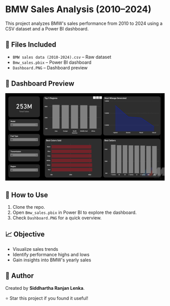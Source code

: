 # BMW Sales Analysis (2010–2024)

This project analyzes BMW's sales performance from 2010 to 2024 using a CSV dataset and a Power BI dashboard.

## 📂 Files Included
- `BMW sales data (2010-2024).csv` – Raw dataset
- `Bmw_sales.pbix` – Power BI dashboard
- `Dashboard.PNG` – Dashboard preview

## 📸 Dashboard Preview
![Dashboard](Dashboard.png)

## 🚀 How to Use
1. Clone the repo.
2. Open `Bmw_sales.pbix` in Power BI to explore the dashboard.
3. Check `Dashboard.PNG` for a quick overview.

## 📈 Objective
- Visualize sales trends
- Identify performance highs and lows
- Gain insights into BMW's yearly sales

## 🤝 Author
Created by **Siddhartha Ranjan Lenka**.

⭐ Star this project if you found it useful!
